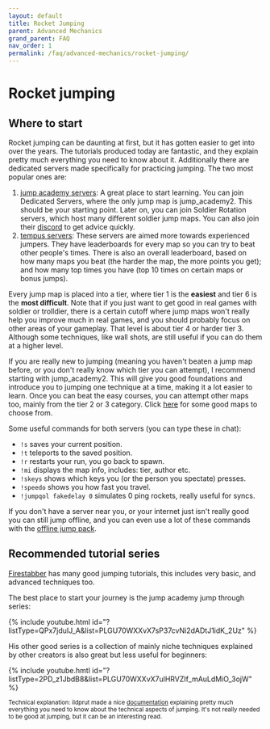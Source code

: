 ```yaml
---
layout: default
title: Rocket Jumping
parent: Advanced Mechanics
grand_parent: FAQ
nav_order: 1
permalink: /faq/advanced-mechanics/rocket-jumping/
---
```


# Rocket jumping

## Where to start
Rocket jumping can be daunting at first, but it has gotten easier to get into over the years. The tutorials produced today are fantastic, and they explain pretty much everything you need to know about it. Additionally there are dedicated servers made specifically for practicing jumping. The two most popular ones are:
  1. [jump academy servers](https://jumpacademy.tf/servers): A great place to start learning. You can join Dedicated Servers, where the only jump map is jump_academy2. This should be your starting point. Later on, you can join Soldier Rotation servers, which host many different soldier jump maps. You can also join their [discord](https://discord.me/jumpacademy) to get advice quickly.
  2. [tempus servers](https://tempus2.xyz/): These servers are aimed more towards experienced jumpers. They have leaderboards for every map so you can try to beat other people's times. There is also an overall leaderboard, based on how many maps you beat (the harder the map, the more points you get); and how many top times you have (top 10 times on certain maps or bonus jumps).

Every jump map is placed into a tier, where tier 1 is the **easiest** and tier 6 is the **most difficult**. Note that if you just want to get good in real games with soldier or trolldier, there is a certain cutoff where jump maps won't really help you improve much in real games, and you should probably focus on other areas of your gameplay. That level is about tier 4 or harder tier 3. Although some techniques, like wall shots, are still useful if you can do them at a higher level.

If you are really new to jumping (meaning you haven't beaten a jump map before, or you don't really know which tier you can attempt), I recommend starting with jump_academy2. This will give you good foundations and introduce you to jumping one technique at a time, making it a lot easier to learn. Once you can beat the easy courses, you can attempt other maps too, mainly from the tier 2 or 3 category. Click [here](https://docs.google.com/spreadsheets/d/1907vPaXC_hS7HJaVnO2ugTOcV4ztIUzsOAQGs_5hwPY) for some good maps to choose from.

Some useful commands for both servers (you can type these in chat):
   - `!s` saves your current position.
   - `!t` teleports to the saved position.
   - `!r` restarts your run, you go back to spawn.
   - `!mi` displays the map info, includes: tier, author etc.
   - `!skeys` shows which keys you (or the person you spectate) presses.
   - `!speedo` shows you how fast you travel.
   - `!jumpqol fakedelay 0` simulates 0 ping rockets, really useful for syncs.

If you don't have a server near you, or your internet just isn't really good you can still jump offline, and you can even use a lot of these commands with the [offline jump pack](https://jump.tf/forum/index.php?topic=3294.0).

## Recommended tutorial series
[Firestabber](https://www.youtube.com/@Firestabber) has many good jumping tutorials, this includes very basic, and advanced techniques too.

The best place to start your journey is the jump academy jump through series:

{% include youtube.html id="?listType=QPx7jduIJ_A&list=PLGU70WXXvX7sP37cvNi2dADtJ1idK_2Uz" %}

His other good series is a collection of mainly niche techniques explained by other creators is also great but less useful for beginners:

{% include youtube.hmtl id="?listType=2PD_z1JbdB8&list=PLGU70WXXvX7ulHRVZIf_mAuLdMiO_3ojW" %}

<small> Technical explanation: ildprut made a nice [documentation](https://www.dropbox.com/s/jr00chyg20vuibd/Review.pdf?e=1&dl=0) explaining pretty much everything you need to know about the technical aspects of jumping. It's not really needed to be good at jumping, but it can be an interesting read. </small>
